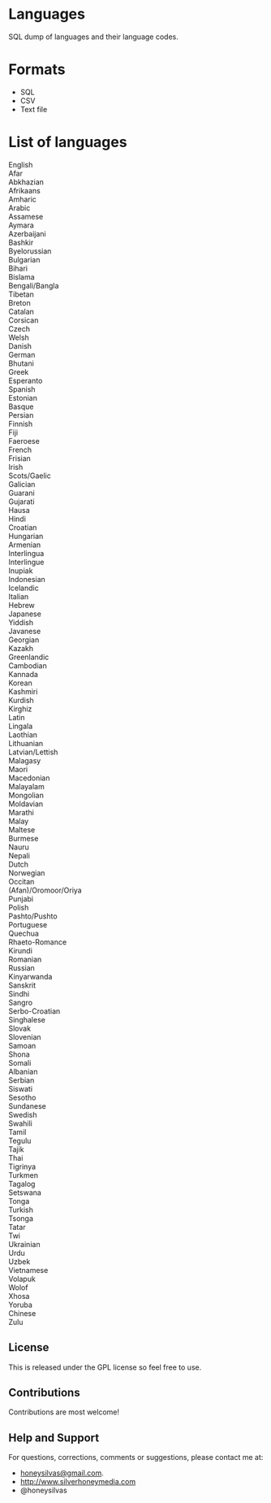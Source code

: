 # Languages
SQL dump of languages and their language codes.


# Formats

 - SQL
 - CSV
 - Text file

 
# List of languages

English  
Afar  
Abkhazian  
Afrikaans  
Amharic  
Arabic  
Assamese  
Aymara  
Azerbaijani  
Bashkir  
Byelorussian  
Bulgarian  
Bihari  
Bislama  
Bengali/Bangla  
Tibetan  
Breton  
Catalan  
Corsican  
Czech  
Welsh  
Danish  
German  
Bhutani  
Greek  
Esperanto  
Spanish  
Estonian  
Basque  
Persian  
Finnish  
Fiji  
Faeroese  
French  
Frisian  
Irish  
Scots/Gaelic  
Galician  
Guarani  
Gujarati  
Hausa  
Hindi  
Croatian  
Hungarian  
Armenian  
Interlingua  
Interlingue  
Inupiak  
Indonesian  
Icelandic  
Italian  
Hebrew  
Japanese  
Yiddish  
Javanese  
Georgian  
Kazakh  
Greenlandic  
Cambodian  
Kannada  
Korean  
Kashmiri  
Kurdish  
Kirghiz  
Latin  
Lingala  
Laothian  
Lithuanian  
Latvian/Lettish  
Malagasy  
Maori  
Macedonian  
Malayalam  
Mongolian  
Moldavian  
Marathi  
Malay  
Maltese  
Burmese  
Nauru  
Nepali  
Dutch  
Norwegian  
Occitan  
(Afan)/Oromoor/Oriya  
Punjabi  
Polish  
Pashto/Pushto  
Portuguese  
Quechua  
Rhaeto-Romance  
Kirundi  
Romanian  
Russian  
Kinyarwanda  
Sanskrit  
Sindhi  
Sangro  
Serbo-Croatian  
Singhalese  
Slovak  
Slovenian  
Samoan  
Shona  
Somali  
Albanian  
Serbian  
Siswati  
Sesotho  
Sundanese  
Swedish  
Swahili  
Tamil  
Tegulu  
Tajik  
Thai  
Tigrinya  
Turkmen  
Tagalog  
Setswana  
Tonga  
Turkish  
Tsonga  
Tatar  
Twi  
Ukrainian  
Urdu  
Uzbek  
Vietnamese  
Volapuk  
Wolof  
Xhosa  
Yoruba  
Chinese  
Zulu  


## License

This is released under the GPL license so feel free to use.


## Contributions

Contributions are most welcome!


## Help and Support

For questions, corrections, comments or suggestions, please contact me at:

 - honeysilvas@gmail.com.
 - http://www.silverhoneymedia.com
 - @honeysilvas


